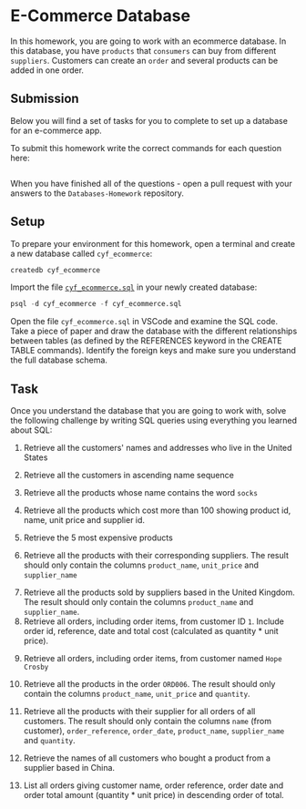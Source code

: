 # E-Commerce Database

In this homework, you are going to work with an ecommerce database. In this database, you have `products` that `consumers` can buy from different `suppliers`. Customers can create an `order` and several products can be added in one order.

## Submission

Below you will find a set of tasks for you to complete to set up a database for an e-commerce app.

To submit this homework write the correct commands for each question here:

```sql


```

When you have finished all of the questions - open a pull request with your answers to the `Databases-Homework` repository.

## Setup

To prepare your environment for this homework, open a terminal and create a new database called `cyf_ecommerce`:

```sql
createdb cyf_ecommerce
```

Import the file [`cyf_ecommerce.sql`](./cyf_ecommerce.sql) in your newly created database:

```sql
psql -d cyf_ecommerce -f cyf_ecommerce.sql
```

Open the file `cyf_ecommerce.sql` in VSCode and examine the SQL code. Take a piece of paper and draw the database with the different relationships between tables (as defined by the REFERENCES keyword in the CREATE TABLE commands). Identify the foreign keys and make sure you understand the full database schema.

## Task

Once you understand the database that you are going to work with, solve the following challenge by writing SQL queries using everything you learned about SQL:

1. Retrieve all the customers' names and addresses who live in the United States
<!-- select name,address from customers where country='United States'; -->
2. Retrieve all the customers in ascending name sequence
<!-- select* from customers order by name asc; -->

3. Retrieve all the products whose name contains the word `socks`
<!-- select * from products where product_name like '%socks%'; -->
4. Retrieve all the products which cost more than 100 showing
product id, name, unit price and supplier id.
<!-- select product_availability.prod_id,product_availability.unit_price,produ
cts.product_name,suppliers.supplier_name from product_availability join products on(produ
cts.id=product_availability.prod_id)join  suppliers on(suppliers.id=product_availability.
supp_id)where product_availability.unit_price >100; -->

5. Retrieve the 5 most expensive products

<!-- select p.product_name, pa.unit_price from products p inner join product_availability pa on (p.id=pa.prod_id) order by pa.unit_price DESC limit 5; -->

6. Retrieve all the products with their corresponding suppliers. The result should only contain the columns `product_name`, `unit_price` and `supplier_name`

<!-- SELECT p.product_name, pa.unit_price, s.supplier_name FROM products p JOIN product_availability pa ON p.id = pa.prod_id JOIN suppliers s ON pa.supp_id = s.id; -->

7. Retrieve all the products sold by suppliers based in the United Kingdom. The result should only contain the columns `product_name` and `supplier_name`.
   <!-- SELECT p.product_name, s.supplier_name FROM suppliers s JOIN product_availability pa ON s.id = pa.supp_id JOIN products p ON pa.prod_id = p.id WHERE s.country = 'United Kingdom'; -->
8. Retrieve all orders, including order items, from customer ID `1`. Include order id, reference, date and total cost (calculated as quantity \* unit price).

<!-- SELECT o.id, o.order_reference, order_date,(oi.quantity * pa.unit_price) as Total_Cost FROM orders o JOIN order_items oi ON o.id = oi.order_id JOIN product_availability pa ON oi.product_id = pa.prod_id  WHERE customer_id = 1; -->

9. Retrieve all orders, including order items, from customer named `Hope Crosby`
<!-- SELECT * FROM customers
INNER JOIN orders ON customers.id=orders.customer_id
INNER JOIN order_items ON order_items.order_id=orders.id
WHERE name ='Hope Crosby'; -->

10. Retrieve all the products in the order `ORD006`. The result should only contain the columns `product_name`, `unit_price` and `quantity`.

<!-- SELECT products.product_name, product_availability.unit_price, order_items.quantity FROM order_items INNER JOIN products ON order_items.product_id = products.id INNER JOIN product_availability ON order_items.product_id = product_availability.prod_id INNER JOIN orders ON order_items.order_id = orders.id WHERE orders.order_reference = 'ORD006'; -->

11. Retrieve all the products with their supplier for all orders of all customers. The result should only contain the columns `name` (from customer), `order_reference`, `order_date`, `product_name`, `supplier_name` and `quantity`.
<!-- SELECT customers.name, orders.order_reference, orders.order_date, products.product_name, suppliers.supplier_name, order_items.quantity FROM order_items  INNER JOIN orders ON order_items.order_id = orders.id INNER JOIN products ON order_items.product_id = products.id INNER JOIN customers ON customers.id = orders.customer_id INNER JOIN suppliers ON order_items.supplier_id = suppliers.id; -->

12. Retrieve the names of all customers who bought a product from a supplier based in China.
<!-- SELECT customers.name FROM order_items INNER JOIN orders ON order_items.order_id = orders.id INNER JOIN customers ON orders.customer_id = customers.id INNER JOIN suppliers ON order_items.supplier_id = suppliers.id WHERE suppliers.country = 'China'; -->
13. List all orders giving customer name, order reference, order date and order total amount (quantity \* unit price) in descending order of total.
<!-- SELECT customers.name, orders.order_reference,orders.order_date, (order_items.quantity * product_availability.unit_price) AS total_amount FROM order_items INNER JOIN orders ON orders.id = order_items.order_id INNER JOIN product_availability ON product_availability.prod_id = order_items.product_id INNER JOIN customers ON customers.id = orders.customer_id ORDER BY total_amount DESC; -->
